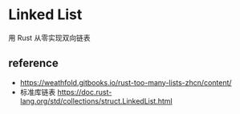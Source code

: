 # Linked List 
用 Rust 从零实现双向链表



## reference
* https://weathfold.gitbooks.io/rust-too-many-lists-zhcn/content/
* 标准库链表 https://doc.rust-lang.org/std/collections/struct.LinkedList.html
